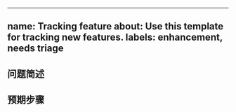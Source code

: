 ---
name: Tracking feature
about: Use this template for tracking new features.
labels: enhancement, needs triage
----

## 问题简述

## 预期步骤